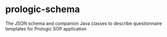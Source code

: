# prologic-schema
The JSON schema and companion Java classes to describe questionnaire templates for Prologic SOP application
